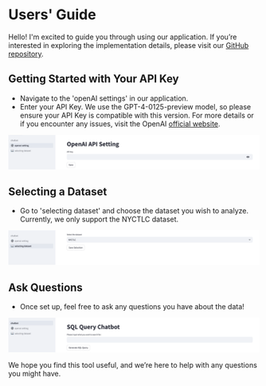 # Users' Guide

Hello! I'm excited to guide you through using our application. If you’re interested in exploring the implementation details, please visit our [GitHub repository](https://github.com/dheerajoruganty/Chatting-with-Dataframes).

## Getting Started with Your API Key

- Navigate to the 'openAI settings' in our application.
- Enter your API Key. We use the GPT-4-0125-preview model, so please ensure your API Key is compatible with this version. For more details or if you encounter any issues, visit the OpenAI [official website](https://platform.openai.com).

![](picture/api_key.png)

## Selecting a Dataset

- Go to 'selecting dataset' and choose the dataset you wish to analyze. Currently, we only support the NYCTLC dataset.

![](picture/dataset.png)

## Ask Questions

- Once set up, feel free to ask any questions you have about the data!

![](picture/chatbot.png)

We hope you find this tool useful, and we’re here to help with any questions you might have.